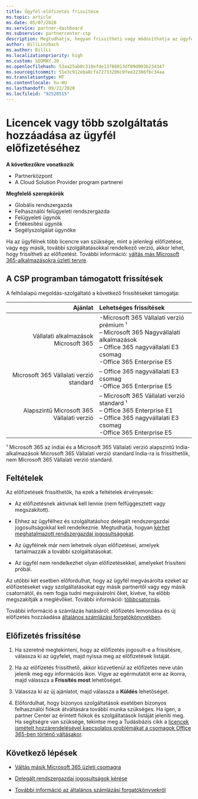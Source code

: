 ```yaml
---
title: Ügyfél-előfizetés frissítése
ms.topic: article
ms.date: 05/07/2020
ms.service: partner-dashboard
ms.subservice: partnercenter-csp
description: Megtudhatja, hogyan frissítheti vagy módosíthatja az ügyfél előfizetését. Adjon hozzá további licenceket, vagy váltson más verzióra további szolgáltatásokkal.
author: BillLinzbach
ms.author: BillLi
ms.localizationpriority: high
ms.custom: SEOMAY.20
ms.openlocfilehash: 53aa25ab0c318efde13788013df09d003b234347
ms.sourcegitcommit: 51e3c912eba8cfa72733206c0fee22386fbc34aa
ms.translationtype: MT
ms.contentlocale: hu-HU
ms.lasthandoff: 09/22/2020
ms.locfileid: "92528515"
---
```

# <a name="add-licenses-or-more-services-to-a-customers-subscription"></a>Licencek vagy több szolgáltatás hozzáadása az ügyfél előfizetéséhez

**A következőkre vonatkozik**

- Partnerközpont
- A Cloud Solution Provider program partnerei

**Megfelelő szerepkörök**

- Globális rendszergazda
- Felhasználói felügyeleti rendszergazda
- Felügyeleti ügynök
- Értékesítési ügynök
- Segélyszolgálat ügynöke

Ha az ügyfélnek több licencre van szüksége, mint a jelenlegi előfizetése, vagy egy másik, további szolgáltatásokkal rendelkező verzió, akkor lehet, hogy frissítheti az előfizetést. További információ: [váltás más Microsoft 365-alkalmazásokra üzleti tervre](/microsoft-365/commerce/subscriptions/switch-to-a-different-plan).

## <a name="upgrades-supported-in-the-csp-program"></a>A CSP programban támogatott frissítések <a id="upgradesubscription"></a>

A felhőalapú megoldás-szolgáltató a következő frissítéseket támogatja:

| Ajánlat | Lehetséges frissítések|
|---:|:---|
| Vállalati alkalmazások Microsoft 365   | -Microsoft 365 Vállalati verzió prémium ¹ <br/>  – Microsoft 365 Nagyvállalati alkalmazások <br/> – Office 365 nagyvállalati E3 csomag <br/> -Office 365 Enterprise E5 <br/> |
| Microsoft 365 Vállalati verzió standard    | – Office 365 nagyvállalati E3 csomag <br/> -Office 365 Enterprise E5 <br/> |
| Alapszintű Microsoft 365 Vállalati verzió | – Microsoft 365 Vállalati verzió standard ¹ <br/> – Office 365 Enterprise E1 <br/> – Office 365 nagyvállalati E3 csomag<br/> -Office 365 Enterprise E5 <br/> |

¹ Microsoft 365 az indiai és a Microsoft 365 Vállalati verzió alapszintű India-alkalmazások Microsoft 365 Vállalati verzió standard India-ra is frissíthetők, nem Microsoft 365 Vállalati verzió standard.


## <a name="conditions"></a>Feltételek

Az előfizetések frissíthetők, ha ezek a feltételek érvényesek:

- Az előfizetésnek aktívnak kell lennie (nem felfüggesztett vagy megszakított).

- Ehhez az ügyfélhez és szolgáltatáshoz delegált rendszergazdai jogosultságokkal kell rendelkeznie. Megtudhatja, hogyan [kérhet meghatalmazott rendszergazdai jogosultságokat](request-a-relationship-with-a-customer.md).

- Az ügyfélnek már nem lehetnek olyan előfizetései, amelyek tartalmazzák a további szolgáltatásokat.

- Az ügyfél nem rendelkezhet olyan előfizetésekkel, amelyeket frissíteni próbál.

Az utóbbi két esetben előfordulhat, hogy az ügyfél megvásárolta ezeket az előfizetéseket vagy szolgáltatásokat egy másik partnertől vagy egy másik csatornától, és nem fogja tudni megvásárolni őket, kivéve, ha előbb megszakítják a meglévőket. További információ: [többcsatornás](multichannel.md).

További információ a számlázás hatásáról: előfizetés lemondása és új előfizetés hozzáadása [általános számlázási forgatókönyvekben](common-billing-scenarios.md).

## <a name="upgrade-a-subscription"></a>Előfizetés frissítése

1. Ha szeretné megtekinteni, hogy az előfizetés jogosult-e a frissítésre, válassza ki az ügyfelet, majd nyissa meg az előfizetések listáját.

2. Ha az előfizetés frissíthető, akkor közvetlenül az előfizetés neve után jelenik meg egy információs ikon. Vigye az egérmutatót erre az ikonra, majd válassza a **Frissítés most** lehetőséget.

3. Válassza ki az új ajánlatot, majd válassza a **Küldés** lehetőséget.

4. Előfordulhat, hogy bizonyos szolgáltatások esetében bizonyos felhasználói fiókok átváltására további munka szükséges. Ha igen, a partner Center az érintett fiókok és szolgáltatások listáját jeleníti meg. Ha segítségre van szüksége, tekintse meg a Tudásbázis cikk a [licencek ismételt hozzárendelésével kapcsolatos problémákat a csomagok Office 365-ben történő váltásakor](/microsoft-365/commerce/subscriptions/switch-to-a-different-plan).


## <a name="next-steps"></a>Következő lépések

- [Váltás másik Microsoft 365 üzleti csomagra](/microsoft-365/commerce/subscriptions/switch-to-a-different-plan)

- [Delegált rendszergazdai jogosultságok kérése](request-a-relationship-with-a-customer.md)

- [További információ az általános számlázási forgatókönyvekről](common-billing-scenarios.md)
